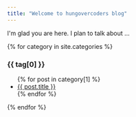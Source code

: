 ```yaml
---
title: "Welcome to hungovercoders blog"
---
```


I'm glad you are here. I plan to talk about ...

{% for category in site.categories %}
  <h3>{{ tag[0] }}</h3>
  <ul>
    {% for post in category[1] %}
      <li><a href="{{ post.url }}">{{ post.title }}</a></li>
    {% endfor %}
  </ul>
{% endfor %}

